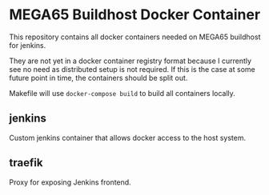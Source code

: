 # MEGA65 Buildhost Docker Container

This repository contains all docker containers needed on MEGA65 buildhost for jenkins.

They are not yet in a docker container registry format because I currently see no need as
distributed setup is not required. If this is the case at some future point in time, the
containers should be split out.

Makefile will use `docker-compose build` to build all containers locally.

## jenkins

Custom jenkins container that allows docker access to the host system.

## traefik

Proxy for exposing Jenkins frontend.

